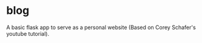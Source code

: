 # blog
A basic flask app to serve as a personal website (Based on Corey Schafer's youtube tutorial).
